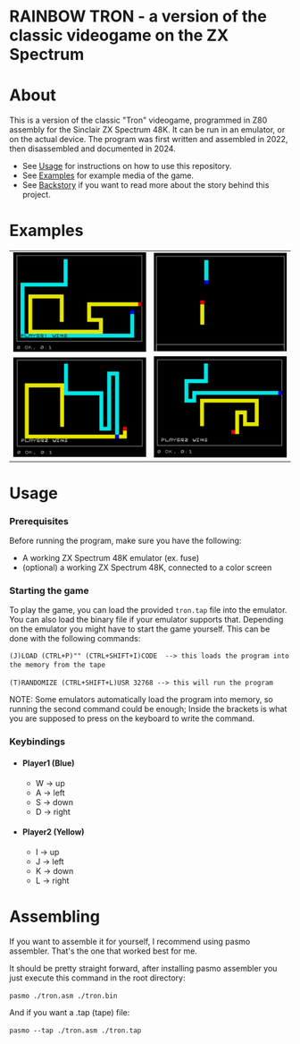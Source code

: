 # RAINBOW TRON - a version of the classic videogame on the ZX Spectrum

# About

This is a version of the classic "Tron" videogame, programmed in Z80 assembly for the Sinclair ZX Spectrum 48K. It can be run in an emulator, or on the actual device.
The program was first written and assembled in 2022, then disassembled and documented in 2024.

- See [Usage](#usage) for instructions on how to use this repository.
- See [Examples](#examples) for example media of the game.
- See [Backstory](BACKSTORY.md) if you want to read more about the story behind this project.

# Examples

<table>
    <tbody>
        <tr>
            <td align="center">
                <img src="media/p1_wins_wall.png" alt="player1_wins_wall" style="width:100%">
            </td>
            <td align="center">
                <img src="media/start.png" alt="start" style="width:100%">
            </td align="center">
        </tr>
        <tr>
            <td align="center">
                <img src="media/p2_wins.png" alt="player2_wins_cut" style="width:100%">
            </td>
            <td align="center">
                <img src="media/p2_wins_wall.png" alt="player2_wins_wall" style="width:100%">
            </td align="center">
        </tr>
    </tbody>
<table>

# Usage

### Prerequisites

Before running the program, make sure you have the following:

- A working ZX Spectrum 48K emulator (ex. fuse)
- (optional) a working ZX Spectrum 48K, connected to a color screen

### Starting the game

To play the game, you can load the provided `tron.tap` file into the emulator.
You can also load the binary file if your emulator supports that.
Depending on the emulator you might have to start the game yourself. This can be done with the following commands:

```
(J)LOAD (CTRL+P)"" (CTRL+SHIFT+I)CODE  --> this loads the program into the memory from the tape

(T)RANDOMIZE (CTRL+SHIFT+L)USR 32768 --> this will run the program
```

NOTE: Some emulators automatically load the program into memory, so running the second command could be enough; Inside the brackets is what you are supposed to press on the keyboard to write the command.

### Keybindings

- #### Player1 (Blue)
  - W -> up
  - A -> left
  - S -> down
  - D -> right
- #### Player2 (Yellow)
  - I -> up
  - J -> left
  - K -> down
  - L -> right

# Assembling

If you want to assemble it for yourself, I recommend using pasmo assembler. That's the one that worked best for me.

It should be pretty straight forward, after installing pasmo assembler you just execute this command in the root directory:

`pasmo ./tron.asm ./tron.bin`

And if you want a .tap (tape) file:

`pasmo --tap ./tron.asm ./tron.tap`

